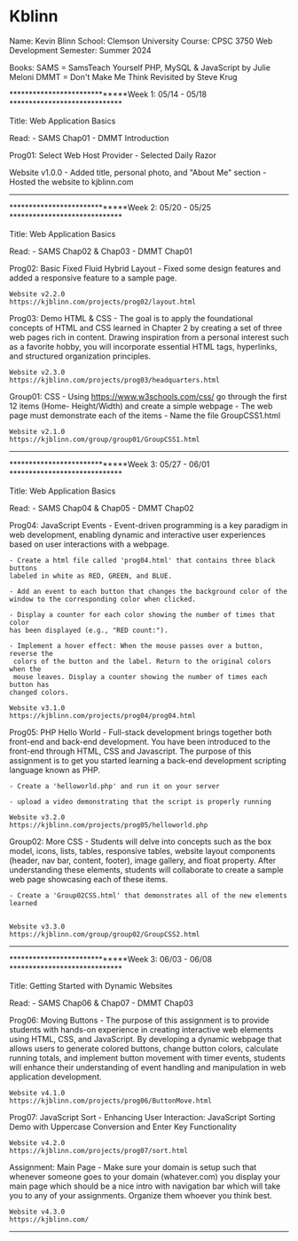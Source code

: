 # Kblinn

Name: Kevin Blinn
School: Clemson University
Course: CPSC 3750 Web Development
Semester: Summer 2024

Books: 
    SAMS = SamsTeach Yourself PHP, MySQL & JavaScript by Julie Meloni
    DMMT = Don't Make Me Think Revisited by Steve Krug

*****************************Week 1: 05/14 - 05/18 *****************************

Title: Web Application Basics

Read:
    - SAMS Chap01
    - DMMT Introduction

Prog01: Select Web Host Provider
    - Selected Daily Razor

Website v1.0.0
    - Added title, personal photo, and "About Me" section
    - Hosted the website to kjblinn.com

********************************************************************************

*****************************Week 2: 05/20 - 05/25 *****************************

Title: Web Application Basics

Read:
    - SAMS Chap02 & Chap03
    - DMMT Chap01

Prog02: Basic Fixed Fluid Hybrid Layout
    - Fixed some design features and added a responsive feature to a sample 
    page.

    Website v2.2.0
    https://kjblinn.com/projects/prog02/layout.html

Prog03: Demo HTML & CSS
    - The goal is to apply the foundational concepts of HTML and CSS learned in 
    Chapter 2 by creating a set of three web pages rich in content. Drawing 
    inspiration from a personal interest such as a favorite hobby, you will 
    incorporate essential HTML tags, hyperlinks, and structured organization 
    principles. 
    
    Website v2.3.0
    https://kjblinn.com/projects/prog03/headquarters.html

Group01: CSS
    - Using https://www.w3schools.com/css/ go through the first 12 items 
    (Home- Height/Width) and create a simple webpage
    - The web page must demonstrate each of the items
    - Name the file GroupCSS1.html

    Website v2.1.0
    https://kjblinn.com/group/group01/GroupCSS1.html


********************************************************************************

*****************************Week 3: 05/27 - 06/01 *****************************

Title: Web Application Basics

Read:
    - SAMS Chap04 & Chap05
    - DMMT Chap02

Prog04: JavaScript Events
    - Event-driven programming is a key paradigm in web development, enabling 
    dynamic and interactive user experiences based on user interactions with a 
    webpage.

    - Create a html file called 'prog04.html' that contains three black buttons 
    labeled in white as RED, GREEN, and BLUE.

    - Add an event to each button that changes the background color of the 
    window to the corresponding color when clicked.

    - Display a counter for each color showing the number of times that color 
    has been displayed (e.g., "RED count:").

    - Implement a hover effect: When the mouse passes over a button, reverse the
     colors of the button and the label. Return to the original colors when the 
     mouse leaves. Display a counter showing the number of times each button has
    changed colors.

    Website v3.1.0
    https://kjblinn.com/projects/prog04/prog04.html

Prog05: PHP Hello World
    - Full-stack development brings together both front-end and back-end 
    development. You have been introduced to the front-end through HTML, CSS and
     Javascript. The purpose of this assignment is to get you started learning a
    back-end development scripting language known as PHP.

    - Create a 'helloworld.php' and run it on your server

    - upload a video demonstrating that the script is properly running 
    
    Website v3.2.0
    https://kjblinn.com/projects/prog05/helloworld.php
    

Group02: More CSS
    - Students will delve into concepts such as the box model, icons, lists, 
    tables, responsive tables, website layout components (header, nav bar, 
    content, footer), image gallery, and float property. After understanding 
    these elements, students will collaborate to create a sample web page 
    showcasing each of these items.

    - Create a 'Group02CSS.html' that demonstrates all of the new elements 
    learned
    

    Website v3.3.0
    https://kjblinn.com/group/group02/GroupCSS2.html


********************************************************************************

*****************************Week 3: 06/03 - 06/08 *****************************

Title: Getting Started with Dynamic Websites

Read:
    - SAMS Chap06 & Chap07
    - DMMT Chap03

Prog06: Moving Buttons
    - The purpose of this assignment is to provide students with hands-on 
    experience in creating interactive web elements using HTML, CSS, and 
    JavaScript. By developing a dynamic webpage that allows users to generate 
    colored buttons, change button colors, calculate running totals, and 
    implement button movement with timer events, students will enhance their 
    understanding of event handling and manipulation in web application 
    development.

    Website v4.1.0
    https://kjblinn.com/projects/prog06/ButtonMove.html
    

Prog07: JavaScript Sort
    - Enhancing User Interaction: JavaScript Sorting Demo with Uppercase 
    Conversion and Enter Key Functionality
    
    Website v4.2.0
    https://kjblinn.com/projects/prog07/sort.html
    
    

Assignment: Main Page
    - Make sure your domain is setup such that whenever someone goes to your 
    domain (whatever.com) you display your main page which should be a nice 
    intro with navigation bar which will take you to any of your assignments. 
    Organize them whoever you think best. 

    Website v4.3.0
    https://kjblinn.com/


********************************************************************************